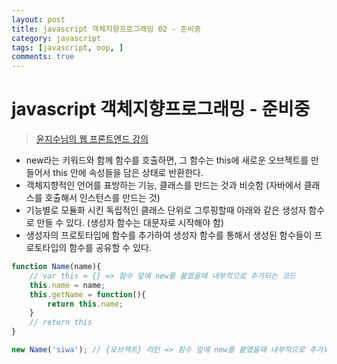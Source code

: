 ```yaml
---
layout: post
title: javascript 객체지향프로그래밍 02 - 준비중
category: javascript
tags: [javascript, oop, ]
comments: true
---
```

# javascript 객체지향프로그래밍 - 준비중
> [윤지수님의 웹 프론트엔드 강의](http://olc.kr/course/course_online_view.jsp?id=470#self)    

- new라는 키워드와 함께 함수를 호출하면, 그 함수는 this에 새로운 오브젝트를 만들어서 this 안에 속성들을 담은 상태로 반환한다.
- 객체지향적인 언어를 표방하는 기능, 클래스를 만드는 것과 비슷함 (자바에서 클래스를 호출해서 인스턴스를 만드는 것)
- 기능별로 모듈화 시킨 독립적인 클래스 단위로 그루핑할때 아래와 같은 생성자 함수로 만들 수 있다. (생성자 함수는 대문자로 시작해야 함)
- 생성자의 프로토타입에 함수를 추가하여 생성자 함수를 통해서 생성된 함수들이 프로토타입의 함수를 공유할 수 있다.


```javascript
function Name(name){
	// var this = {} => 함수 앞에 new를 붙였을때 내부적으로 추가되는 코드
	this.name = name;
	this.getName = function(){
		return this.name;
	}
	// return this
}

new Name('siwa'); // {오브젝트} 리턴 => 함수 앞에 new를 붙였을때 내부적으로 추가되는 코드
```
